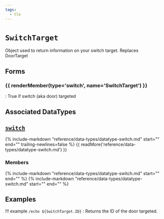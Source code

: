 ```yaml
---
tags:
  - tlo
---
```

# `SwitchTarget`

<!--tlo-desc-start-->
Object used to return information on your switch target. Replaces DoorTarget
<!--tlo-desc-end-->

## Forms
<!--tlo-forms-start-->
### {{ renderMember(type='switch', name='SwitchTarget') }}

:   True if switch (aka door) targeted

<!--tlo-forms-end-->

## Associated DataTypes
<!--tlo-datatypes-start-->
## [`switch`](../data-types/datatype-switch.md)
{% include-markdown "reference/data-types/datatype-switch.md" start="<!--dt-desc-start-->" end="<!--dt-desc-end-->" trailing-newlines=false %} {{ readMore('reference/data-types/datatype-switch.md') }}

<h3>Members</h3>
{% include-markdown "reference/data-types/datatype-switch.md" start="<!--dt-members-start-->" end="<!--dt-members-end-->" %}
{% include-markdown "reference/data-types/datatype-switch.md" start="<!--dt-linkrefs-start-->" end="<!--dt-linkrefs-end-->" %}
<!--tlo-datatypes-end-->

## Examples

!!! example
    `/echo ${SwitchTarget.ID}`
    : Returns the ID of the door targeted.

<!--tlo-linkrefs-start-->
[switch]: ../data-types/datatype-switch.md
<!--tlo-linkrefs-end-->